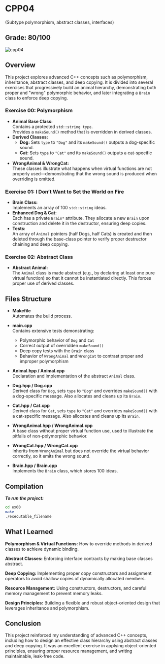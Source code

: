 # CPP04
(Subtype polymorphism, abstract classes, interfaces)
## Grade: 80/100
![cpp04](https://github.com/user-attachments/assets/bdfec102-a719-4e3b-9099-4b3992336ce4)

## Overview

This project explores advanced C++ concepts such as polymorphism, inheritance, abstract classes, and deep copying. It is divided into several exercises that progressively build an animal hierarchy, demonstrating both proper and "wrong" polymorphic behavior, and later integrating a `Brain` class to enforce deep copying.

### Exercise 00: Polymorphism
- **Animal Base Class:**  
  Contains a protected `std::string type`.  
  Provides a `makeSound()` method that is overridden in derived classes.
- **Derived Classes:**  
  - **Dog:** Sets `type` to `"Dog"` and its `makeSound()` outputs a dog-specific sound.  
  - **Cat:** Sets `type` to `"Cat"` and its `makeSound()` outputs a cat-specific sound.
- **WrongAnimal & WrongCat:**  
  These classes illustrate what happens when virtual functions are not properly used—demonstrating that the wrong sound is produced when overriding is omitted.

### Exercise 01: I Don’t Want to Set the World on Fire
- **Brain Class:**  
  Implements an array of 100 `std::string` ideas.
- **Enhanced Dog & Cat:**  
  Each has a private `Brain*` attribute. They allocate a new `Brain` upon construction and delete it in the destructor, ensuring deep copies.
- **Tests:**  
  An array of `Animal` pointers (half Dogs, half Cats) is created and then deleted through the base-class pointer to verify proper destructor chaining and deep copying.

### Exercise 02: Abstract Class
- **Abstract Animal:**  
  The `Animal` class is made abstract (e.g., by declaring at least one pure virtual function) so that it cannot be instantiated directly. This forces proper use of derived classes.

## Files Structure

- **Makefile**  
  Automates the build process.

- **main.cpp**  
  Contains extensive tests demonstrating:
  - Polymorphic behavior of `Dog` and `Cat`
  - Correct output of overridden `makeSound()`
  - Deep copy tests with the `Brain` class
  - Behavior of `WrongAnimal` and `WrongCat` to contrast proper and improper polymorphism

- **Animal.hpp / Animal.cpp**  
  Declaration and implementation of the abstract `Animal` class.

- **Dog.hpp / Dog.cpp**  
  Derived class for `Dog`, sets `type` to `"Dog"` and overrides `makeSound()` with a dog-specific message. Also allocates and cleans up its `Brain`.

- **Cat.hpp / Cat.cpp**  
  Derived class for `Cat`, sets `type` to `"Cat"` and overrides `makeSound()` with a cat-specific message. Also allocates and cleans up its `Brain`.

- **WrongAnimal.hpp / WrongAnimal.cpp**  
  A base class without proper virtual function use, used to illustrate the pitfalls of non-polymorphic behavior.

- **WrongCat.hpp / WrongCat.cpp**  
  Inherits from `WrongAnimal` but does not override the virtual behavior correctly, so it emits the wrong sound.

- **Brain.hpp / Brain.cpp**  
  Implements the `Brain` class, which stores 100 ideas.

## Compilation

***To run the project:***

```bash
cd ex00
make
./executable_filename
```

## What I Learned
**Polymorphism & Virtual Functions:** How to override methods in derived classes to achieve dynamic binding.

**Abstract Classes:** Enforcing interface contracts by making base classes abstract.

**Deep Copying:** Implementing proper copy constructors and assignment operators to avoid shallow copies of dynamically allocated members.

**Resource Management:** Using constructors, destructors, and careful memory management to prevent memory leaks.

**Design Principles:** Building a flexible and robust object-oriented design that leverages inheritance and polymorphism.

## Conclusion
This project reinforced my understanding of advanced C++ concepts, including how to design an effective class hierarchy using abstract classes and deep copying. It was an excellent exercise in applying object-oriented principles, ensuring proper resource management, and writing maintainable, leak-free code.



